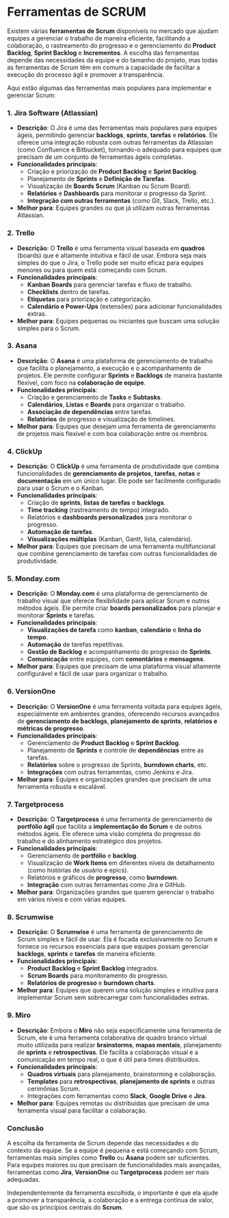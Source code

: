 # Ferramentas de SCRUM

Existem várias **ferramentas de Scrum** disponíveis no mercado que ajudam equipes a gerenciar o trabalho de maneira eficiente, facilitando a colaboração, o rastreamento do progresso e o gerenciamento do **Product Backlog**, **Sprint Backlog** e **Incrementos**. A escolha das ferramentas depende das necessidades da equipe e do tamanho do projeto, mas todas as ferramentas de Scrum têm em comum a capacidade de facilitar a execução do processo ágil e promover a transparência.

Aqui estão algumas das ferramentas mais populares para implementar e gerenciar Scrum:

### 1. **Jira Software (Atlassian)**
   - **Descrição**: O Jira é uma das ferramentas mais populares para equipes ágeis, permitindo gerenciar **backlogs**, **sprints**, **tarefas** e **relatórios**. Ele oferece uma integração robusta com outras ferramentas da Atlassian (como Confluence e Bitbucket), tornando-o adequado para equipes que precisam de um conjunto de ferramentas ágeis completas.
   - **Funcionalidades principais**:
     - Criação e priorização de **Product Backlog** e **Sprint Backlog**.
     - Planejamento de **Sprints** e **Definição de Tarefas**.
     - Visualização de **Boards Scrum** (Kanban ou Scrum Board).
     - **Relatórios** e **Dashboards** para monitorar o progresso da Sprint.
     - **Integração com outras ferramentas** (como Git, Slack, Trello, etc.).
   - **Melhor para**: Equipes grandes ou que já utilizam outras ferramentas Atlassian.

### 2. **Trello**
   - **Descrição**: O **Trello** é uma ferramenta visual baseada em **quadros** (boards) que é altamente intuitiva e fácil de usar. Embora seja mais simples do que o Jira, o Trello pode ser muito eficaz para equipes menores ou para quem está começando com Scrum.
   - **Funcionalidades principais**:
     - **Kanban Boards** para gerenciar tarefas e fluxo de trabalho.
     - **Checklists** dentro de tarefas.
     - **Etiquetas** para priorização e categorização.
     - **Calendário e Power-Ups** (extensões) para adicionar funcionalidades extras.
   - **Melhor para**: Equipes pequenas ou iniciantes que buscam uma solução simples para o Scrum.

### 3. **Asana**
   - **Descrição**: O **Asana** é uma plataforma de gerenciamento de trabalho que facilita o planejamento, a execução e o acompanhamento de projetos. Ele permite configurar **Sprints** e **Backlogs** de maneira bastante flexível, com foco na **colaboração de equipe**.
   - **Funcionalidades principais**:
     - Criação e gerenciamento de **Tasks** e **Subtasks**.
     - **Calendários**, **Listas** e **Boards** para organizar o trabalho.
     - **Associação de dependências** entre tarefas.
     - **Relatórios** de progresso e visualização de timelines.
   - **Melhor para**: Equipes que desejam uma ferramenta de gerenciamento de projetos mais flexível e com boa colaboração entre os membros.

### 4. **ClickUp**
   - **Descrição**: O **ClickUp** é uma ferramenta de produtividade que combina funcionalidades de **gerenciamento de projetos**, **tarefas**, **notas** e **documentação** em um único lugar. Ele pode ser facilmente configurado para usar o Scrum e o Kanban.
   - **Funcionalidades principais**:
     - Criação de **sprints**, **listas de tarefas** e **backlogs**.
     - **Time tracking** (rastreamento de tempo) integrado.
     - Relatórios e **dashboards personalizados** para monitorar o progresso.
     - **Automação de tarefas**.
     - **Visualizações múltiplas** (Kanban, Gantt, lista, calendário).
   - **Melhor para**: Equipes que precisam de uma ferramenta multifuncional que combine gerenciamento de tarefas com outras funcionalidades de produtividade.

### 5. **Monday.com**
   - **Descrição**: O **Monday.com** é uma plataforma de gerenciamento de trabalho visual que oferece flexibilidade para aplicar Scrum e outros métodos ágeis. Ele permite criar **boards personalizados** para planejar e monitorar **Sprints** e tarefas.
   - **Funcionalidades principais**:
     - **Visualizações de tarefa** como **kanban**, **calendário** e **linha do tempo**.
     - **Automação** de tarefas repetitivas.
     - **Gestão de Backlog** e acompanhamento do progresso de **Sprints**.
     - **Comunicação** entre equipes, com **comentários** e **mensagens**.
   - **Melhor para**: Equipes que precisam de uma plataforma visual altamente configurável e fácil de usar para organizar o trabalho.

### 6. **VersionOne**
   - **Descrição**: O **VersionOne** é uma ferramenta voltada para equipes ágeis, especialmente em ambientes grandes, oferecendo recursos avançados de **gerenciamento de backlogs**, **planejamento de sprints**, **relatórios e métricas de progresso**.
   - **Funcionalidades principais**:
     - Gerenciamento de **Product Backlog** e **Sprint Backlog**.
     - Planejamento de **Sprints** e controle de **dependências** entre as tarefas.
     - **Relatórios** sobre o progresso de Sprints, **burndown charts**, etc.
     - **Integrações** com outras ferramentas, como Jenkins e Jira.
   - **Melhor para**: Equipes e organizações grandes que precisam de uma ferramenta robusta e escalável.

### 7. **Targetprocess**
   - **Descrição**: O **Targetprocess** é uma ferramenta de gerenciamento de **portfólio ágil** que facilita a **implementação do Scrum** e de outros métodos ágeis. Ele oferece uma visão completa do progresso do trabalho e do alinhamento estratégico dos projetos.
   - **Funcionalidades principais**:
     - Gerenciamento de **portfólio** e **backlog**.
     - Visualização de **Work Items** em diferentes níveis de detalhamento (como histórias de usuário e epics).
     - Relatórios e gráficos de **progresso**, como **burndown**.
     - **Integração** com outras ferramentas como Jira e GitHub.
   - **Melhor para**: Organizações grandes que querem gerenciar o trabalho em vários níveis e com várias equipes.

### 8. **Scrumwise**
   - **Descrição**: O **Scrumwise** é uma ferramenta de gerenciamento de Scrum simples e fácil de usar. Ela é focada exclusivamente no Scrum e fornece os recursos essenciais para que equipes possam gerenciar **backlogs**, **sprints** e **tarefas** de maneira eficiente.
   - **Funcionalidades principais**:
     - **Product Backlog** e **Sprint Backlog** integrados.
     - **Scrum Boards** para monitoramento do progresso.
     - **Relatórios de progresso** e **burndown charts**.
   - **Melhor para**: Equipes que querem uma solução simples e intuitiva para implementar Scrum sem sobrecarregar com funcionalidades extras.

### 9. **Miro**
   - **Descrição**: Embora o **Miro** não seja especificamente uma ferramenta de Scrum, ele é uma ferramenta colaborativa de quadro branco virtual muito utilizada para realizar **brainstorms**, **mapas mentais**, planejamento de **sprints** e **retrospectivas**. Ele facilita a colaboração visual e a comunicação em tempo real, o que é útil para times distribuídos.
   - **Funcionalidades principais**:
     - **Quadros virtuais** para planejamento, brainstorming e colaboração.
     - **Templates** para **retrospectivas**, **planejamento de sprints** e outras cerimônias Scrum.
     - Integrações com ferramentas como **Slack**, **Google Drive** e **Jira**.
   - **Melhor para**: Equipes remotas ou distribuídas que precisam de uma ferramenta visual para facilitar a colaboração.

### Conclusão
A escolha da ferramenta de Scrum depende das necessidades e do contexto da equipe. Se a equipe é pequena e está começando com Scrum, ferramentas mais simples como **Trello** ou **Asana** podem ser suficientes. Para equipes maiores ou que precisam de funcionalidades mais avançadas, ferramentas como **Jira**, **VersionOne** ou **Targetprocess** podem ser mais adequadas.

Independentemente da ferramenta escolhida, o importante é que ela ajude a promover a transparência, a colaboração e a entrega contínua de valor, que são os princípios centrais do **Scrum**.